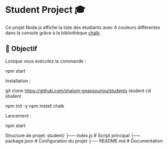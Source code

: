 # Student Project 🎓

Ce projet Node.js affiche la liste des étudiants avec 4 couleurs différentes dans la console grâce à la bibliothèque [chalk](https://www.npmjs.com/package/chalk).

## 🚀 Objectif

Lorsque vous exécutez la commande :

npm start

 Installation :

 git clone https://github.com/shalom-gnassounou/students student
 cd student

 npm init -y
 npm install chalk


 Lancement :

 npm start


Structure de projet: 
student/
├── index.js        # Script principal
├── package.json    # Configuration du projet
├── README.md       # Documentation



